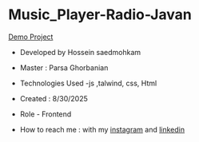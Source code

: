# Music_Player-Radio-Javan


[Demo Project]( https://hosseinsaedmohkam.github.io/Music_Player-Radio-Javan/)

- Developed by Hossein saedmohkam

- Master : Parsa Ghorbanian 

- Technologies Used -js ,talwind, css, Html 

- Created : 8/30/2025

- Role - Frontend

- How to reach me : with my [instagram](https://www.instagram.com/Hossein_saedmohkam.dev) and [linkedin](https://www.linkedin.com/in/Hossein-saedmohkam)
